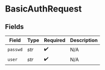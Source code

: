 # BasicAuthRequest


## Fields

| Field              | Type               | Required           | Description        |
| ------------------ | ------------------ | ------------------ | ------------------ |
| `passwd`           | *str*              | :heavy_check_mark: | N/A                |
| `user`             | *str*              | :heavy_check_mark: | N/A                |